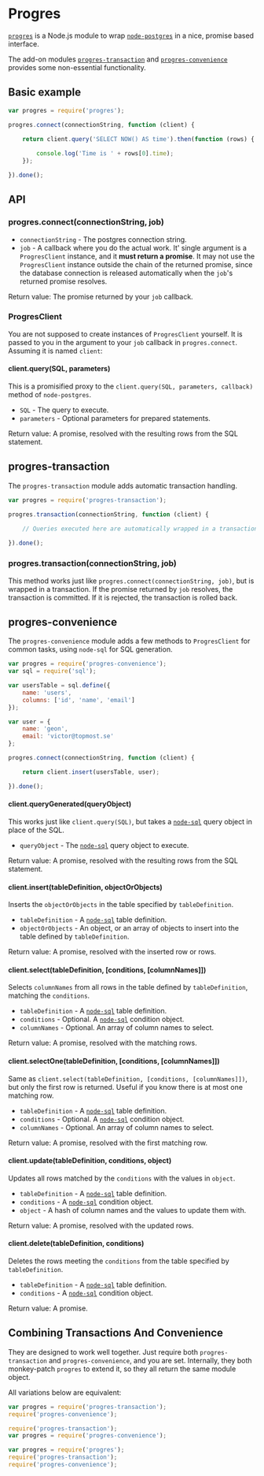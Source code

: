 Progres
=======

[`progres`](node_modules/progres/readme.md) is a Node.js module to wrap [`node-postgres`](https://github.com/brianc/node-postgres) in a nice, promise based interface.

The add-on modules [`progres-transaction`](progres-transaction/readme.md) and [`progres-convenience`](progres-convenience/readme.md) provides some non-essential functionality.

Basic example
-------------

```js
var progres = require('progres');

progres.connect(connectionString, function (client) {

	return client.query('SELECT NOW() AS time').then(function (rows) {
	
		console.log('Time is ' + rows[0].time);
	});

}).done();
```

API
---

### progres.connect(connectionString, job)

* `connectionString` - The postgres connection string.
* `job` - A callback where you do the actual work. It' single argument is a `ProgresClient` instance, and it **must return a promise**. It may not use the `ProgresClient` instance outside the chain of the returned promise, since the database connection is released automatically when the `job`'s returned promise resolves.

Return value: The promise returned by your `job` callback.

### ProgresClient

You are not supposed to create instances of `ProgresClient` yourself. It is passed to you in the argument to your `job` callback in `progres.connect`. Assuming it is named `client`:

#### client.query(SQL, parameters)

This is a promisified proxy to the `client.query(SQL, parameters, callback)` method of `node-postgres`.

* `SQL` - The query to execute.
* `parameters` - Optional parameters for prepared statements.

Return value: A promise, resolved with the resulting rows from the SQL statement.

progres-transaction
-------------------

The `progres-transaction` module adds automatic transaction handling.

```js
var progres = require('progres-transaction');

progres.transaction(connectionString, function (client) {

	// Queries executed here are automatically wrapped in a transaction.
	
}).done();
```

### progres.transaction(connectionString, job)

This method works just like `progres.connect(connectionString, job)`, but is wrapped in a transaction. If the promise returned by `job` resolves, the transaction is committed. If it is rejected, the transaction is rolled back.

progres-convenience
-------------------

The `progres-convenience` module adds a few methods to `ProgresClient` for common tasks, using `node-sql` for SQL generation.

```js
var progres = require('progres-convenience');
var sql = require('sql');

var usersTable = sql.define({
	name: 'users',
	columns: ['id', 'name', 'email']
});

var user = {
	name: 'geon',
	email: 'victor@topmost.se'
};

progres.connect(connectionString, function (client) {

	return client.insert(usersTable, user);

}).done();
```

#### client.queryGenerated(queryObject)

This works just like `client.query(SQL)`, but takes a [`node-sql`](https://github.com/brianc/node-sql) query object in place of the SQL.

* `queryObject` - The [`node-sql`](https://github.com/brianc/node-sql) query object to execute.

Return value: A promise, resolved with the resulting rows from the SQL statement.

#### client.insert(tableDefinition, objectOrObjects)

Inserts the `objectOrObjects` in the table specified by `tableDefinition`.

* `tableDefinition` - A [`node-sql`](https://github.com/brianc/node-sql) table definition.
* `objectOrObjects` - An object, or an array of objects to insert into the table defined by `tableDefinition`.

Return value: A promise, resolved with the inserted row or rows.

#### client.select(tableDefinition, [conditions, [columnNames]])

Selects `columnNames` from all rows in the table defined by `tableDefinition`, matching the `conditions`.

* `tableDefinition` - A [`node-sql`](https://github.com/brianc/node-sql) table definition.
* `conditions` - Optional. A [`node-sql`](https://github.com/brianc/node-sql) condition object.
* `columnNames` - Optional. An array of column names to select.

Return value: A promise, resolved with the matching rows.

#### client.selectOne(tableDefinition, [conditions, [columnNames]])

Same as `client.select(tableDefinition, [conditions, [columnNames]])`, but only the first row is returned. Useful if you know there is at most one matching row.

* `tableDefinition` - A [`node-sql`](https://github.com/brianc/node-sql) table definition.
* `conditions` - Optional. A [`node-sql`](https://github.com/brianc/node-sql) condition object.
* `columnNames` - Optional. An array of column names to select.

Return value: A promise, resolved with the first matching row.

#### client.update(tableDefinition, conditions, object)

Updates all rows matched by the `conditions` with the values in `object`.

* `tableDefinition` - A [`node-sql`](https://github.com/brianc/node-sql) table definition.
* `conditions` - A [`node-sql`](https://github.com/brianc/node-sql) condition object.
* `object` - A hash of column names and the values to update them with.

Return value: A promise, resolved with the updated rows.

#### client.delete(tableDefinition, conditions)

Deletes the rows meeting the `conditions` from the table specified by `tableDefinition`.

* `tableDefinition` - A [`node-sql`](https://github.com/brianc/node-sql) table definition.
* `conditions` - A [`node-sql`](https://github.com/brianc/node-sql) condition object.

Return value: A promise.

Combining Transactions And Convenience
--------------------------------------

They are designed to work well together. Just require both `progres-transaction` and `progres-convenience`, and you are set. Internally, they both monkey-patch `progres` to extend it, so they all return the same module object.

All variations below are equivalent:

```js
var progres = require('progres-transaction');
require('progres-convenience');
```

```js
require('progres-transaction');
var progres = require('progres-convenience');
```

```js
var progres = require('progres');
require('progres-transaction');
require('progres-convenience');
```

